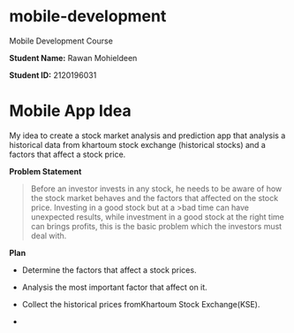 # mobile-development
Mobile Development Course

**Student Name:** Rawan Mohieldeen

**Student ID:** 2120196031

# Mobile App Idea

My idea to create a stock market analysis and prediction app that analysis a historical data from khartoum stock exchange (historical stocks) and a factors that affect a stock price.

**Problem Statement**

>Before an investor invests in any stock, he needs to be aware of how the stock market behaves and the factors that affected on the stock price. Investing in a good stock but at a >bad time can have unexpected results, while investment in a good stock at the right time can
>brings profits, this is the basic problem which the investors must deal with.

**Plan**

- Determine the factors that affect a stock prices.

- Analysis the most important factor that affect on it.

- Collect the historical prices fromKhartoum Stock Exchange(KSE).

-
